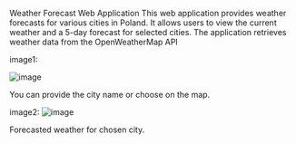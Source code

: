 
Weather Forecast Web Application
This web application provides weather forecasts for various cities in Poland. 
It allows users to view the current weather and a 5-day forecast for selected cities.
The application retrieves weather data from the OpenWeatherMap API 

image1:

![image](https://github.com/TomaszPiszczek/WeatherForecastApp/assets/115466543/c6d60060-babc-4bd3-8f6e-1256a4a11474)


You can provide the city name or choose on the map.

image2:
![image](https://github.com/TomaszPiszczek/WeatherForecastApp/assets/115466543/18cf6f51-17a9-45c7-8471-2ca55400b3f2)


Forecasted weather for chosen city.


